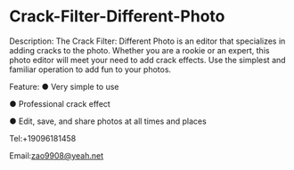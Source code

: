 # Crack-Filter-Different-Photo

Description:
The Crack Filter: Different Photo is an editor that specializes in adding cracks to the photo.
Whether you are a rookie or an expert, this photo editor will meet your need to add crack effects.
Use the simplest and familiar operation to add fun to your photos.

Feature:
● Very simple to use 

● Professional crack effect

● Edit, save, and share photos at all times and places 


Tel:+19096181458

Email:zao9908@yeah.net
